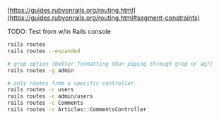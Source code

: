 [https://guides.rubyonrails.org/routing.html](https://guides.rubyonrails.org/routing.html#segment-constraints)

TODO: Test from w/in Rails console

```bash
rails routes
rails routes --expanded

# grep option (better formatting than piping through grep or ag?)
rails routes -g admin

# only routes from a specific controller
rails routes -c users
rails routes -c admin/users
rails routes -c Comments
rails routes -c Articles::CommentsController
```

